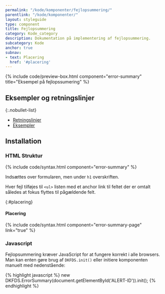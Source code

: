 ```yaml
---
permalink: "/kode/komponenter/fejlopsummering/"
parentlink: "/kode/komponenter/"
layout: styleguide
type: component
title: Fejlopsummering
category: Kode_category
description: Dokumentation på implementering af fejlopsummering.
subcategory: Kode
anchor: true
subnav:
- text: Placering
  href: '#placering'
---
```


{% include code/preview-box.html component="error-summary" title="Eksempel på fejlopssumering" %}

## Eksempler og retningslinjer

{:.nobullet-list}
- <a href="/komponenter/fejlangivelse/fejlopsummering/#retningslinjer">Retningslinjer</a>
- <a href="/komponenter/fejlangivelse/fejlopsummering/">Eksempler</a>

## Installation

### HTML Struktur

{% include code/syntax.html component="error-summary" %}

Indsættes over formularen, men under `h1` overskriften.

Hver fejl tilføjes til `<ul>` listen med et anchor link til feltet der er omtalt således at fokus flyttes til pågældende felt.

{:#placering}
#### Placering

{% include code/syntax.html component="error-summary-page" link="true" %}


### Javascript
Fejlopsummering kræver JavaScript for at fungere korrekt i alle browsers. Man kan enten gøre brug af `DKFDS.init()` eller initiere komponenten manuelt med nedenstående:

{% highlight javascript %}
new DKFDS.ErrorSummary(document.getElementById('ALERT-ID')).init();
{% endhighlight %}